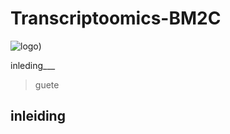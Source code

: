 # Transcriptoomics-BM2C
![logo](assets/rheuma_en_geen_rheuma.jpg))




inleding___

>guete
>

## inleiding

